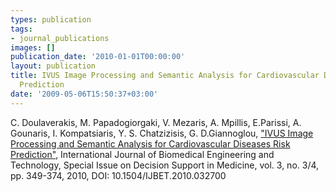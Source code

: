 ```yaml
---
types: publication
tags:
- journal_publications
images: []
publication_date: '2010-01-01T00:00:00'
layout: publication
title: IVUS Image Processing and Semantic Analysis for Cardiovascular Diseases Risk
  Prediction
date: '2009-05-06T15:50:37+03:00'
---
```

<p>C. Doulaverakis, M. Papadogiorgaki, V. Mezaris, A. Mpillis, E.Parissi, A. Gounaris, I. Kompatsiaris, Y. S. Chatzizisis, G. D.Giannoglou, <a href="http://www.inderscience.com/search/index.php?action=record&amp;rec_id=32700&amp;prevQuery=&amp;ps=10&amp;m=or" target="_blank" title="IVUS image processing and semantic analysis for Cardiovascular Diseases risk prediction">&quot;IVUS Image Processing and Semantic Analysis for Cardiovascular Diseases Risk Prediction&quot;</a>, International Journal of Biomedical Engineering and Technology, Special Issue on Decision Support in Medicine, vol. 3, no. 3/4, pp. 349-374, 2010, DOI: 10.1504/IJBET.2010.032700 <a href="/files/IJBET_3(3-4)_Paper_10.pdf"><img align="top" alt="" border="0" src="/files/pdf/pdf.png" /></a></p>
